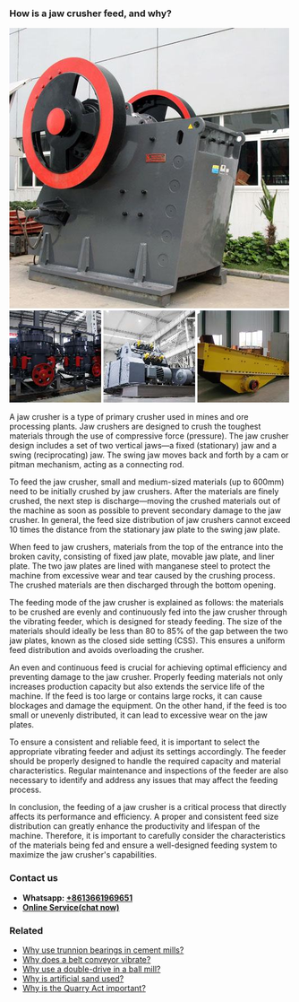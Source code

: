 <h3>How is a jaw crusher feed, and why?</h3><img src='1701671402.jpg' alt=''><p>A jaw crusher is a type of primary crusher used in mines and ore processing plants. Jaw crushers are designed to crush the toughest materials through the use of compressive force (pressure). The jaw crusher design includes a set of two vertical jaws—a fixed (stationary) jaw and a swing (reciprocating) jaw. The swing jaw moves back and forth by a cam or pitman mechanism, acting as a connecting rod.</p><p>To feed the jaw crusher, small and medium-sized materials (up to 600mm) need to be initially crushed by jaw crushers. After the materials are finely crushed, the next step is discharge—moving the crushed materials out of the machine as soon as possible to prevent secondary damage to the jaw crusher. In general, the feed size distribution of jaw crushers cannot exceed 10 times the distance from the stationary jaw plate to the swing jaw plate.</p><p>When feed to jaw crushers, materials from the top of the entrance into the broken cavity, consisting of fixed jaw plate, movable jaw plate, and liner plate. The two jaw plates are lined with manganese steel to protect the machine from excessive wear and tear caused by the crushing process. The crushed materials are then discharged through the bottom opening.</p><p>The feeding mode of the jaw crusher is explained as follows: the materials to be crushed are evenly and continuously fed into the jaw crusher through the vibrating feeder, which is designed for steady feeding. The size of the materials should ideally be less than 80 to 85% of the gap between the two jaw plates, known as the closed side setting (CSS). This ensures a uniform feed distribution and avoids overloading the crusher.</p><p>An even and continuous feed is crucial for achieving optimal efficiency and preventing damage to the jaw crusher. Properly feeding materials not only increases production capacity but also extends the service life of the machine. If the feed is too large or contains large rocks, it can cause blockages and damage the equipment. On the other hand, if the feed is too small or unevenly distributed, it can lead to excessive wear on the jaw plates.</p><p>To ensure a consistent and reliable feed, it is important to select the appropriate vibrating feeder and adjust its settings accordingly. The feeder should be properly designed to handle the required capacity and material characteristics. Regular maintenance and inspections of the feeder are also necessary to identify and address any issues that may affect the feeding process.</p><p>In conclusion, the feeding of a jaw crusher is a critical process that directly affects its performance and efficiency. A proper and consistent feed size distribution can greatly enhance the productivity and lifespan of the machine. Therefore, it is important to carefully consider the characteristics of the materials being fed and ensure a well-designed feeding system to maximize the jaw crusher's capabilities.</p><h3>Contact us</h3><ul><li><strong>Whatsapp:&nbsp;<a href="https://wa.me/8613661969651">+8613661969651</a></strong></li><li><a href="https://swt.shibang-china.com/?git&amp;zhl&amp;How-is-a-jaw-crusher-feed-and-why"><strong>Online Service(chat now)</strong></a></li></ul><h3>Related</h3><ul><li><a href='Why-use-trunnion-bearings-in-cement-mills.md'>Why use trunnion bearings in cement mills?</a></li><li><a href='Why-does-a-belt-conveyor-vibrate.md'>Why does a belt conveyor vibrate?</a></li><li><a href='Why-use-a-double-drive-in-a-ball-mill.md'>Why use a double-drive in a ball mill?</a></li><li><a href='Why-is-artificial-sand-used.md'>Why is artificial sand used?</a></li><li><a href='Why-is-the-Quarry-Act-important.md'>Why is the Quarry Act important?</a></li></ul>
